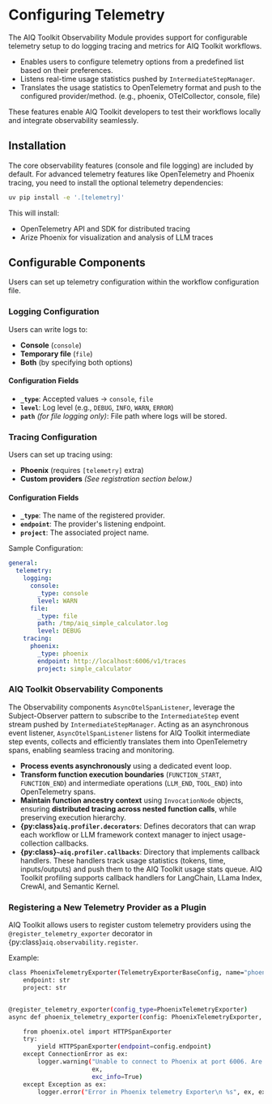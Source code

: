 <!--
SPDX-FileCopyrightText: Copyright (c) 2025, NVIDIA CORPORATION & AFFILIATES. All rights reserved.
SPDX-License-Identifier: Apache-2.0

Licensed under the Apache License, Version 2.0 (the "License");
you may not use this file except in compliance with the License.
You may obtain a copy of the License at

http://www.apache.org/licenses/LICENSE-2.0

Unless required by applicable law or agreed to in writing, software
distributed under the License is distributed on an "AS IS" BASIS,
WITHOUT WARRANTIES OR CONDITIONS OF ANY KIND, either express or implied.
See the License for the specific language governing permissions and
limitations under the License.
-->

# Configuring Telemetry

The AIQ Toolkit Observability Module provides support for configurable telemetry setup to do logging tracing and metrics for AIQ Toolkit workflows.
- Enables users to configure telemetry options from a predefined list based on their preferences.
- Listens real-time usage statistics pushed by `IntermediateStepManager`.
- Translates the usage statistics to OpenTelemetry format and push to the configured provider/method. (e.g., phoenix, OTelCollector, console, file)

These features enable AIQ Toolkit developers to test their workflows locally and integrate observability seamlessly.

## Installation

The core observability features (console and file logging) are included by default. For advanced telemetry features like OpenTelemetry and Phoenix tracing, you need to install the optional telemetry dependencies:

```bash
uv pip install -e '.[telemetry]'
```

This will install:
- OpenTelemetry API and SDK for distributed tracing
- Arize Phoenix for visualization and analysis of LLM traces

## Configurable Components

Users can set up telemetry configuration within the workflow configuration file.

### **Logging Configuration**
Users can write logs to:
- **Console** (`console`)
- **Temporary file** (`file`)
- **Both** (by specifying both options)

#### **Configuration Fields**
- **`_type`**: Accepted values → `console`, `file`
- **`level`**: Log level (e.g., `DEBUG`, `INFO`, `WARN`, `ERROR`)
- **`path`** *(for file logging only)*: File path where logs will be stored.

### **Tracing Configuration**
Users can set up tracing using:
- **Phoenix** (requires `[telemetry]` extra)
- **Custom providers** *(See registration section below.)*

#### **Configuration Fields**
- **`_type`**: The name of the registered provider.
- **`endpoint`**: The provider's listening endpoint.
- **`project`**: The associated project name.


Sample Configuration:
```yaml
general:
  telemetry:
    logging:
      console:
        _type: console
        level: WARN
      file:
        _type: file
        path: /tmp/aiq_simple_calculator.log
        level: DEBUG
    tracing:
      phoenix:
        _type: phoenix
        endpoint: http://localhost:6006/v1/traces
        project: simple_calculator
```


### AIQ Toolkit Observability Components

The Observability components `AsyncOtelSpanListener`, leverage the Subject-Observer pattern to subscribe to the `IntermediateStep` event stream pushed by `IntermediateStepManager`. Acting as an asynchronous event listener, `AsyncOtelSpanListener` listens for AIQ Toolkit intermediate step events, collects and efficiently translates them into OpenTelemetry spans, enabling seamless tracing and monitoring.

- **Process events asynchronously** using a dedicated event loop.
- **Transform function execution boundaries** (`FUNCTION_START`, `FUNCTION_END`) and intermediate operations (`LLM_END`, `TOOL_END`) into OpenTelemetry spans.
- **Maintain function ancestry context** using `InvocationNode` objects, ensuring **distributed tracing across nested function calls**, while preserving execution hierarchy.
- **{py:class}`aiq.profiler.decorators`**: Defines decorators that can wrap each workflow or LLM framework context manager to inject usage-collection callbacks.
- **{py:class}`~aiq.profiler.callbacks`**: Directory that implements callback handlers. These handlers track usage statistics (tokens, time, inputs/outputs) and push them to the AIQ Toolkit usage stats queue. AIQ Toolkit profiling supports callback handlers for LangChain, LLama Index, CrewAI, and Semantic Kernel.


### Registering a New Telemetry Provider as a Plugin

AIQ Toolkit allows users to register custom telemetry providers using the `@register_telemetry_exporter` decorator in {py:class}`aiq.observability.register`.

Example:
```bash
class PhoenixTelemetryExporter(TelemetryExporterBaseConfig, name="phoenix"):
    endpoint: str
    project: str


@register_telemetry_exporter(config_type=PhoenixTelemetryExporter)
async def phoenix_telemetry_exporter(config: PhoenixTelemetryExporter, builder: Builder):

    from phoenix.otel import HTTPSpanExporter
    try:
        yield HTTPSpanExporter(endpoint=config.endpoint)
    except ConnectionError as ex:
        logger.warning("Unable to connect to Phoenix at port 6006. Are you sure Phoenix is running?\n %s",
                       ex,
                       exc_info=True)
    except Exception as ex:
        logger.error("Error in Phoenix telemetry Exporter\n %s", ex, exc_info=True)
```
